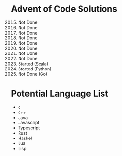 # Advent of Code Solutions
2015. Not Done
2016. Not Done
2017. Not Done
2018. Not Done
2019. Not Done
2020. Not Done
2021. Not Done
2022. Not Done
2023. Started (Scala)
2024. Started (Python)
2025. Not Done (Go)

# Potential Language List
- c
- c++
- Java
- Javascript
- Typescript
- Rust
- Haskel
- Lua
- Lisp
